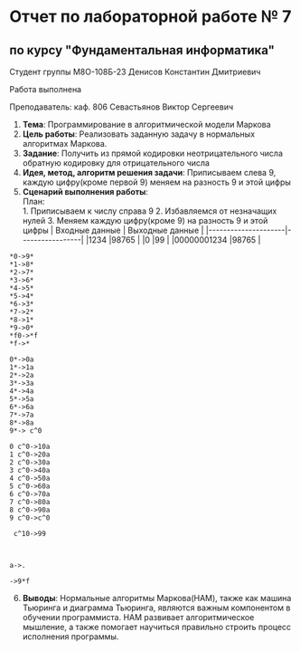 # Отчет по лабораторной работе № 7
## по курсу "Фундаментальная информатика"

Студент группы М8О-108Б-23 Денисов Константин Дмитриевич

Работа выполнена

Преподаватель: каф. 806 Севастьянов Виктор Сергеевич

1. **Тема**: Программирование в алгоритмической модели Маркова
2. **Цель работы**: Реализовать заданную задачу в нормальных алгоритмах Маркова.
3. **Заданиe**: Получить из прямой кодировки неотрицательного числа обратную кодировку для отрицательного числа
4. **Идея, метод, алгоритм решения задачи**: Приписываем слева 9, каждую цифру(кроме первой 9) меняем на разность 9 и этой цифры
5. **Сценарий выполнения работы**:  
   План:  
        1. Приписываем к числу справа 9 
        2. Избавляемся от незначащих нулей
        3. Меняем каждую цифру(кроме 9) на разность 9 и этой цифры
   | Входные данные      | Выходные данные |
   |---------------------|-----------------|
   |1234                 |98765            |
   |0                    |99               |
   |00000001234          |98765            |
```
*0->9*
*1->8*
*2->7*
*3->6*
*4->5*
*5->4*
*6->3*
*7->2*
*8->1*
*9->0*
*f0->*f
*f->*

0*->0a
1*->1a
2*->2a
3*->3a
4*->4a
5*->5a
6*->6a
7*->7a
8*->8a
9*-> c^0

0 c^0->10a
1 c^0->20a
2 c^0->30a
3 c^0->40a
4 c^0->50a
5 c^0->60a
6 c^0->70a
7 c^0->80a
8 c^0->90a
9 c^0->c^0 

 c^10->99



a->.

->9*f
```
6. **Выводы**: Нормальные алгоритмы Маркова(НАМ), также как машина Тьюринга и диаграмма Тьюринга, являются важным компонентом в обучении программиста. НАМ развивает алгоритмическое мышление, а также помогает научиться правильно строить процесс исполнения программы.

